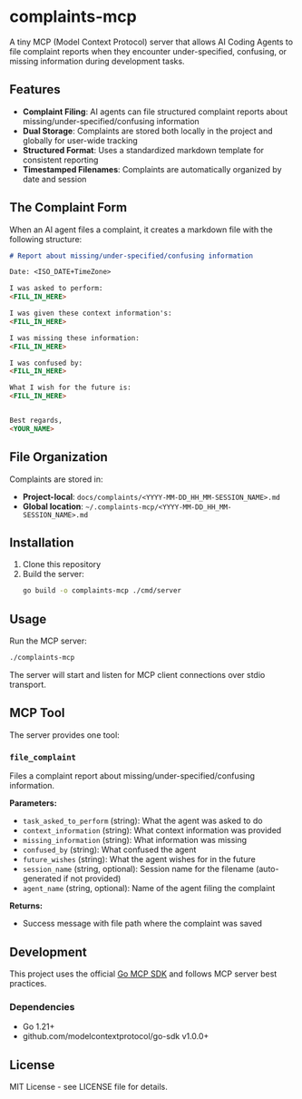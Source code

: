 # complaints-mcp

A tiny MCP (Model Context Protocol) server that allows AI Coding Agents to file complaint reports when they encounter under-specified, confusing, or missing information during development tasks.

## Features

- **Complaint Filing**: AI agents can file structured complaint reports about missing/under-specified/confusing information
- **Dual Storage**: Complaints are stored both locally in the project and globally for user-wide tracking
- **Structured Format**: Uses a standardized markdown template for consistent reporting
- **Timestamped Filenames**: Complaints are automatically organized by date and session

## The Complaint Form

When an AI agent files a complaint, it creates a markdown file with the following structure:

```markdown
# Report about missing/under-specified/confusing information

Date: <ISO_DATE+TimeZone>

I was asked to perform:
<FILL_IN_HERE>

I was given these context information's:
<FILL_IN_HERE>

I was missing these information:
<FILL_IN_HERE>

I was confused by:
<FILL_IN_HERE>

What I wish for the future is:
<FILL_IN_HERE>


Best regards,
<YOUR_NAME>
```

## File Organization

Complaints are stored in:
- **Project-local**: `docs/complaints/<YYYY-MM-DD_HH_MM-SESSION_NAME>.md`
- **Global location**: `~/.complaints-mcp/<YYYY-MM-DD_HH_MM-SESSION_NAME>.md`

## Installation

1. Clone this repository
2. Build the server:
   ```bash
   go build -o complaints-mcp ./cmd/server
   ```

## Usage

Run the MCP server:
```bash
./complaints-mcp
```

The server will start and listen for MCP client connections over stdio transport.

## MCP Tool

The server provides one tool:

### `file_complaint`

Files a complaint report about missing/under-specified/confusing information.

**Parameters:**
- `task_asked_to_perform` (string): What the agent was asked to do
- `context_information` (string): What context information was provided
- `missing_information` (string): What information was missing
- `confused_by` (string): What confused the agent
- `future_wishes` (string): What the agent wishes for in the future
- `session_name` (string, optional): Session name for the filename (auto-generated if not provided)
- `agent_name` (string, optional): Name of the agent filing the complaint

**Returns:**
- Success message with file path where the complaint was saved

## Development

This project uses the official [Go MCP SDK](https://github.com/modelcontextprotocol/go-sdk) and follows MCP server best practices.

### Dependencies

- Go 1.21+
- github.com/modelcontextprotocol/go-sdk v1.0.0+

## License

MIT License - see LICENSE file for details.